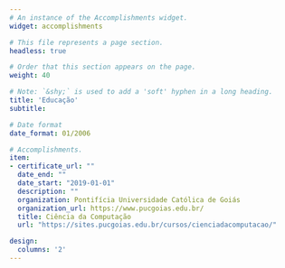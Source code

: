 ```yaml
---
# An instance of the Accomplishments widget.
widget: accomplishments

# This file represents a page section.
headless: true

# Order that this section appears on the page.
weight: 40

# Note: `&shy;` is used to add a 'soft' hyphen in a long heading.
title: 'Educação'
subtitle:

# Date format
date_format: 01/2006

# Accomplishments.
item:
- certificate_url: ""
  date_end: ""
  date_start: "2019-01-01"
  description: ""
  organization: Pontifícia Universidade Católica de Goiás
  organization_url: https://www.pucgoias.edu.br/
  title: Ciência da Computação
  url: "https://sites.pucgoias.edu.br/cursos/cienciadacomputacao/"

design:
  columns: '2' 
---
```

